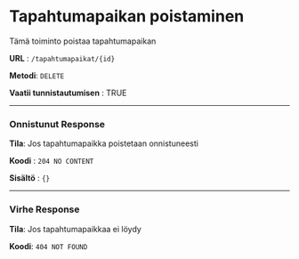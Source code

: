 # Tapahtumapaikan poistaminen
Tämä toiminto poistaa tapahtumapaikan

**URL** : `/tapahtumapaikat/{id}`

**Metodi**: `DELETE`

**Vaatii tunnistautumisen** : TRUE

---

### Onnistunut Response

**Tila**: Jos tapahtumapaikka poistetaan onnistuneesti

**Koodi** : `204 NO CONTENT`

**Sisältö** : `{}`

---

### Virhe Response

**Tila**: Jos tapahtumapaikkaa ei löydy

**Koodi**: `404 NOT FOUND`
